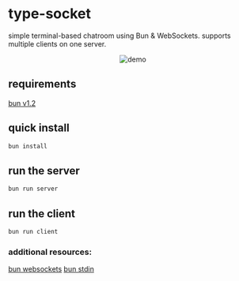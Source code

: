 # type-socket

simple terminal-based chatroom using Bun & WebSockets. supports multiple clients on one server.

<div align="center">
  <img src="./static/demo.webp"alt="demo" >
</div>

## requirements
[bun v1.2](https://bun.com/)

## quick install 
```bash
bun install
```

## run the server 
```bash
bun run server
```

## run the client 
```bash
bun run client
```

### additional resources:
[bun websockets](https://bun.com/docs/api/websockets)
[bun stdin](https://bun.com/guides/process/stdin)
